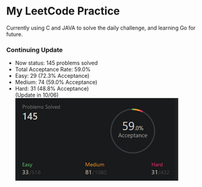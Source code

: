 # My LeetCode Practice

Currently using C and JAVA to solve the daily challenge, and learning Go for future.
### Continuing Update 
 * Now status: 145 problems solved
 * Total Acceptance Rate: 59.0%
 * Easy: 29 (72.3% Acceptance)
 * Medium: 74 (59.0% Acceptance)
 * Hard: 31 (48.8% Acceptance)  
(Update in 10/06)  
![Git](./fig/leetcodestatus.png)  